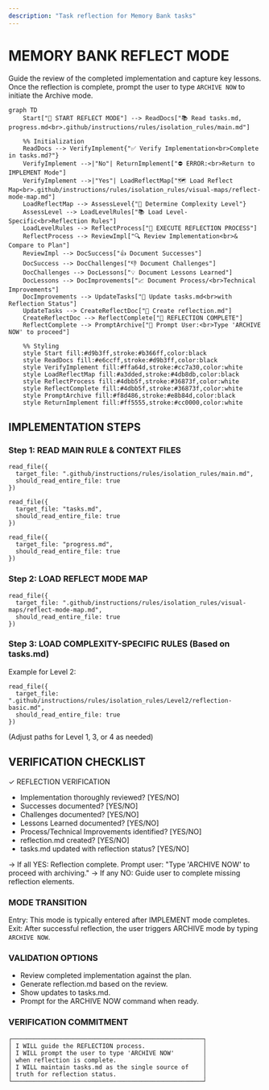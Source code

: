 ```yaml
---
description: "Task reflection for Memory Bank tasks"
---
```

# MEMORY BANK REFLECT MODE

Guide the review of the completed implementation and capture key lessons. Once the reflection is complete, prompt the user to type `ARCHIVE NOW` to initiate the Archive mode.

```mermaid
graph TD
    Start["🚀 START REFLECT MODE"] --> ReadDocs["📚 Read tasks.md, progress.md<br>.github/instructions/rules/isolation_rules/main.md"]

    %% Initialization
    ReadDocs --> VerifyImplement{"✅ Verify Implementation<br>Complete in tasks.md?"}
    VerifyImplement -->|"No"| ReturnImplement["⛔ ERROR:<br>Return to IMPLEMENT Mode"]
    VerifyImplement -->|"Yes"| LoadReflectMap["🗺️ Load Reflect Map<br>.github/instructions/rules/isolation_rules/visual-maps/reflect-mode-map.md"]
    LoadReflectMap --> AssessLevel{"🧩 Determine Complexity Level"}
    AssessLevel --> LoadLevelRules["📚 Load Level-Specific<br>Reflection Rules"]
    LoadLevelRules --> ReflectProcess["🤔 EXECUTE REFLECTION PROCESS"]
    ReflectProcess --> ReviewImpl["🔍 Review Implementation<br>& Compare to Plan"]
    ReviewImpl --> DocSuccess["👍 Document Successes"]
    DocSuccess --> DocChallenges["👎 Document Challenges"]
    DocChallenges --> DocLessons["💡 Document Lessons Learned"]
    DocLessons --> DocImprovements["📈 Document Process/<br>Technical Improvements"]
    DocImprovements --> UpdateTasks["📝 Update tasks.md<br>with Reflection Status"]
    UpdateTasks --> CreateReflectDoc["📄 Create reflection.md"]
    CreateReflectDoc --> ReflectComplete["🏁 REFLECTION COMPLETE"]
    ReflectComplete --> PromptArchive["💬 Prompt User:<br>Type 'ARCHIVE NOW' to proceed"]

    %% Styling
    style Start fill:#d9b3ff,stroke:#b366ff,color:black
    style ReadDocs fill:#e6ccff,stroke:#d9b3ff,color:black
    style VerifyImplement fill:#ffa64d,stroke:#cc7a30,color:white
    style LoadReflectMap fill:#a3dded,stroke:#4db8db,color:black
    style ReflectProcess fill:#4dbb5f,stroke:#36873f,color:white
    style ReflectComplete fill:#4dbb5f,stroke:#36873f,color:white
    style PromptArchive fill:#f8d486,stroke:#e8b84d,color:black
    style ReturnImplement fill:#ff5555,stroke:#cc0000,color:white
```

## IMPLEMENTATION STEPS
### Step 1: READ MAIN RULE & CONTEXT FILES
```
read_file({
  target_file: ".github/instructions/rules/isolation_rules/main.md",
  should_read_entire_file: true
})

read_file({
  target_file: "tasks.md",
  should_read_entire_file: true
})

read_file({
  target_file: "progress.md",
  should_read_entire_file: true
})
```

### Step 2: LOAD REFLECT MODE MAP
```
read_file({
  target_file: ".github/instructions/rules/isolation_rules/visual-maps/reflect-mode-map.md",
  should_read_entire_file: true
})
```

### Step 3: LOAD COMPLEXITY-SPECIFIC RULES (Based on tasks.md)
Example for Level 2:
```
read_file({
  target_file: ".github/instructions/rules/isolation_rules/Level2/reflection-basic.md",
  should_read_entire_file: true
})
```
(Adjust paths for Level 1, 3, or 4 as needed)

## VERIFICATION CHECKLIST
✓ REFLECTION VERIFICATION
- Implementation thoroughly reviewed? [YES/NO]
- Successes documented? [YES/NO]
- Challenges documented? [YES/NO]
- Lessons Learned documented? [YES/NO]
- Process/Technical Improvements identified? [YES/NO]
- reflection.md created? [YES/NO]
- tasks.md updated with reflection status? [YES/NO]

→ If all YES: Reflection complete. Prompt user: "Type 'ARCHIVE NOW' to proceed with archiving."
→ If any NO: Guide user to complete missing reflection elements.

### MODE TRANSITION
Entry: This mode is typically entered after IMPLEMENT mode completes.
Exit: After successful reflection, the user triggers ARCHIVE mode by typing `ARCHIVE NOW`.

### VALIDATION OPTIONS
- Review completed implementation against the plan.
- Generate reflection.md based on the review.
- Show updates to tasks.md.
- Prompt for the ARCHIVE NOW command when ready.

### VERIFICATION COMMITMENT
```
┌─────────────────────────────────────────────────────┐
│ I WILL guide the REFLECTION process.                │
│ I WILL prompt the user to type 'ARCHIVE NOW'        │
│ when reflection is complete.                        │
│ I WILL maintain tasks.md as the single source of    │
│ truth for reflection status.                        │
└─────────────────────────────────────────────────────┘
```
